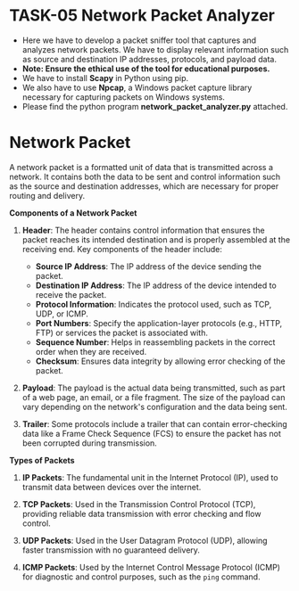 # TASK-05 Network Packet Analyzer
- Here we have to develop a packet sniffer tool that captures and analyzes network packets. We have to display relevant information such as source and destination IP addresses, protocols, and payload data.
- **Note: Ensure the ethical use of the tool for educational purposes.**
- We have to install **Scapy** in Python using pip.
- We also have to use **Npcap**, a Windows packet capture library necessary for capturing packets on Windows systems.
- Please find the python program **network_packet_analyzer.py** attached.

# Network Packet
A network packet is a formatted unit of data that is transmitted across a network. It contains both the data to be sent and control information such as the source and destination addresses, which are necessary for proper routing and delivery.

**Components of a Network Packet**

1. **Header**: The header contains control information that ensures the packet reaches its intended destination and is properly assembled at the receiving end. Key components of the header include:
   - **Source IP Address**: The IP address of the device sending the packet.
   - **Destination IP Address**: The IP address of the device intended to receive the packet.
   - **Protocol Information**: Indicates the protocol used, such as TCP, UDP, or ICMP.
   - **Port Numbers**: Specify the application-layer protocols (e.g., HTTP, FTP) or services the packet is associated with.
   - **Sequence Number**: Helps in reassembling packets in the correct order when they are received.
   - **Checksum**: Ensures data integrity by allowing error checking of the packet.

2. **Payload**: The payload is the actual data being transmitted, such as part of a web page, an email, or a file fragment. The size of the payload can vary depending on the network's configuration and the data being sent.

3. **Trailer**: Some protocols include a trailer that can contain error-checking data like a Frame Check Sequence (FCS) to ensure the packet has not been corrupted during transmission.

**Types of Packets**

1. **IP Packets**: The fundamental unit in the Internet Protocol (IP), used to transmit data between devices over the internet.

2. **TCP Packets**: Used in the Transmission Control Protocol (TCP), providing reliable data transmission with error checking and flow control.

3. **UDP Packets**: Used in the User Datagram Protocol (UDP), allowing faster transmission with no guaranteed delivery.

4. **ICMP Packets**: Used by the Internet Control Message Protocol (ICMP) for diagnostic and control purposes, such as the `ping` command.
